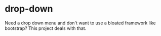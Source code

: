 # drop-down
Need a drop down menu and don't want to use a bloated framework like bootstrap? This project deals with that.

